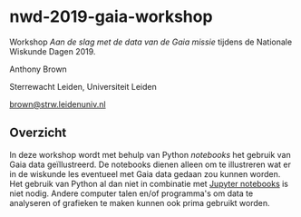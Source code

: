 # nwd-2019-gaia-workshop
Workshop _Aan de slag met de data van de Gaia missie_ tijdens de Nationale Wiskunde Dagen 2019.

Anthony Brown

Sterrewacht Leiden, Universiteit Leiden

<brown@strw.leidenuniv.nl>

## Overzicht

In deze workshop wordt met behulp van Python _notebooks_ het gebruik van Gaia data geïllustreerd. De notebooks dienen alleen om te illustreren wat er in de wiskunde les eventueel met Gaia data gedaan zou kunnen worden. Het gebruik van Python al dan niet in combinatie met [Jupyter notebooks](https://jupyter.org/) is niet nodig. Andere computer talen en/of programma's om data te analyseren of grafieken te maken kunnen ook prima gebruikt worden.
